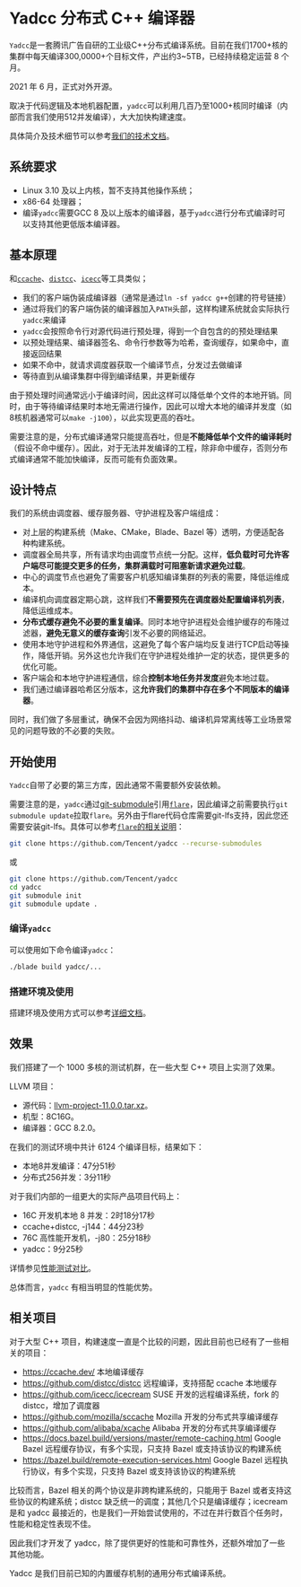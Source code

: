 # Yadcc 分布式 C++ 编译器

`Yadcc`是一套腾讯广告自研的工业级C++分布式编译系统。目前在我们1700+核的集群中每天编译300,0000+个目标文件，产出约3~5TB，已经持续稳定运营 8 个月。

2021 年 6 月，正式对外开源。

取决于代码逻辑及本地机器配置，`yadcc`可以利用几百乃至1000+核同时编译（内部而言我们使用512并发编译），大大加快构建速度。

具体简介及技术细节可以参考[我们的技术文档](yadcc/doc)。

## 系统要求

- Linux 3.10 及以上内核，暂不支持其他操作系统；
- x86-64 处理器；
- 编译`yadcc`需要GCC 8 及以上版本的编译器，基于`yadcc`进行分布式编译时可以支持其他更低版本编译器。

## 基本原理

和[`ccache`](https://ccache.dev)、[`distcc`](https://github.com/distcc/distcc)、[`icecc`](https://github.com/icecc/icecream)等工具类似；

- 我们的客户端伪装成编译器（通常是通过`ln -sf yadcc g++`创建的符号链接）
- 通过将我们的客户端伪装的编译器加入`PATH`头部，这样构建系统就会实际执行`yadcc`来编译
- `yadcc`会按照命令行对源代码进行预处理，得到一个自包含的的预处理结果
- 以预处理结果、编译器签名、命令行参数等为哈希，查询缓存，如果命中，直接返回结果
- 如果不命中，就请求调度器获取一个编译节点，分发过去做编译
- 等待直到从编译集群中得到编译结果，并更新缓存

由于预处理时间通常远小于编译时间，因此这样可以降低单个文件的本地开销。同时，由于等待编译结果时本地无需进行操作，因此可以增大本地的编译并发度（如8核机器通常可以`make -j100`），以此实现更高的吞吐。

需要注意的是，分布式编译通常只能提高吞吐，但是**不能降低单个文件的编译耗时**（假设不命中缓存）。因此，对于无法并发编译的工程，除非命中缓存，否则分布式编译通常不能加快编译，反而可能有负面效果。

## 设计特点

我们的系统由调度器、缓存服务器、守护进程及客户端组成：

- 对上层的构建系统（Make、CMake，Blade、Bazel 等）透明，方便适配各种构建系统。
- 调度器全局共享，所有请求均由调度节点统一分配。这样，**低负载时可允许客户端尽可能提交更多的任务，集群满载时可阻塞新请求避免过载**。
- 中心的调度节点也避免了需要客户机感知编译集群的列表的需要，降低运维成本。
- 编译机向调度器定期心跳，这样我们**不需要预先在调度器处配置编译机列表**，降低运维成本。
- **分布式缓存避免不必要的重复编译**。同时本地守护进程处会维护缓存的布隆过滤器，**避免无意义的缓存查询**引发不必要的网络延迟。
- 使用本地守护进程和外界通信，这避免了每个客户端均反复进行TCP启动等操作，降低开销。另外这也允许我们在守护进程处维护一定的状态，提供更多的优化可能。
- 客户端会和本地守护进程通信，综合**控制本地任务并发度**避免本地过载。
- 我们通过编译器哈希区分版本，这**允许我们的集群中存在多个不同版本的编译器**。

同时，我们做了多层重试，确保不会因为网络抖动、编译机异常离线等工业场景常见的问题导致的不必要的失败。

## 开始使用

`Yadcc`自带了必要的第三方库，因此通常不需要额外安装依赖。

需要注意的是，`yadcc`通过[git-submodule](https://linux.die.net/man/1/git-submodule)引用[`flare`](https://github.com/Tencent/flare)，因此编译之前需要执行`git submodule update`拉取`flare`。另外由于flare代码仓库需要git-lfs支持，因此您还需要安装git-lfs。具体可以参考[`flare`的相关说明](https://github.com/Tencent/flare)：

```bash
git clone https://github.com/Tencent/yadcc --recurse-submodules
```

或

```bash
git clone https://github.com/Tencent/yadcc
cd yadcc
git submodule init
git submodule update .
```

### 编译`yadcc`

可以使用如下命令编译`yadcc`：

```bash
./blade build yadcc/...
```

### 搭建环境及使用

搭建环境及使用方式可以参考[详细文档](yadcc/doc/README.md)。

## 效果

我们搭建了一个 1000 多核的测试机群，在一些大型 C++ 项目上实测了效果。

LLVM 项目：

- 源代码：[llvm-project-11.0.0.tar.xz](https://prereleases.llvm.org/11.0.0/)。
- 机型：8C16G。
- 编译器：GCC 8.2.0。

在我们的测试环境中共计 6124 个编译目标，结果如下：

- 本地8并发编译：47分51秒
- 分布式256并发：3分11秒

对于我们内部的一组更大的实际产品项目代码上：

- 16C 开发机本地 8 并发：2时18分17秒
- ccache+distcc, -j144：44分23秒
- 76C 高性能开发机，-j80：25分18秒
- yadcc：9分25秒

详情参见[性能测试对比](yadcc/doc/benchmark.md)。

总体而言，`yadcc` 有相当明显的性能优势。

## 相关项目

对于大型 C++ 项目，构建速度一直是个比较的问题，因此目前也已经有了一些相关的项目：

- https://ccache.dev/ 本地编译缓存
- https://github.com/distcc/distcc 远程编译，支持搭配 ccache 本地缓存
- https://github.com/icecc/icecream SUSE 开发的远程编译系统，fork 的 distcc，增加了调度器
- https://github.com/mozilla/sccache Mozilla 开发的分布式共享编译缓存
- https://github.com/alibaba/xcache Alibaba 开发的分布式共享编译缓存
- https://docs.bazel.build/versions/master/remote-caching.html Google Bazel 远程缓存协议，有多个实现，只支持 Bazel 或支持该协议的构建系统
- https://bazel.build/remote-execution-services.html Google Bazel 远程执行协议，有多个实现，只支持 Bazel 或支持该协议的构建系统

比较而言，Bazel 相关的两个协议是非跨构建系统的，只能用于 Bazel 或者支持这些协议的构建系统；distcc 缺乏统一的调度；其他几个只是编译缓存；icecream 是和 yadcc 最接近的，也是我们一开始尝试使用的，不过在并行数百个任务时，性能和稳定性表现不佳。

因此我们才开发了 yadcc，除了提供更好的性能和可靠性外，还额外增加了一些其他功能。

Yadcc 是我们目前已知的内置缓存机制的通用分布式编译系统。
